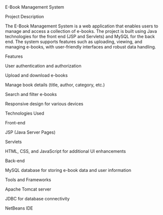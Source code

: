 E-Book Management System

Project Description

The E-Book Management System is a web application that enables users to manage and access a collection of e-books. The project is built using Java technologies for the front end (JSP and Servlets) and MySQL for the back end. The system supports features such as uploading, viewing, and managing e-books, with user-friendly interfaces and robust data handling.

Features

User authentication and authorization

Upload and download e-books

Manage book details (title, author, category, etc.)

Search and filter e-books

Responsive design for various devices

Technologies Used

Front-end

JSP (Java Server Pages)

Servlets

HTML, CSS, and JavaScript for additional UI enhancements

Back-end

MySQL database for storing e-book data and user information

Tools and Frameworks

Apache Tomcat server

JDBC for database connectivity

NetBeans IDE
